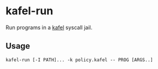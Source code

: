 # kafel-run

Run programs in a [kafel](https://github.com/google/kafel) syscall jail.

## Usage
```
kafel-run [-I PATH]... -k policy.kafel -- PROG [ARGS..]
```